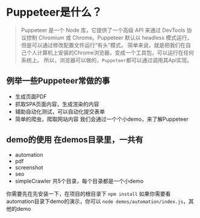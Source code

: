 # Puppeteer是什么？

> Puppeteer 是一个 Node 库，它提供了一个高级 API 来通过 DevTools 协议控制 Chromium 或 Chrome。Puppeteer 默认以 headless 模式运行，但是可以通过修改配置文件运行“有头”模式。 简单来说，就是把我们在自己个人计算机上安装的Chrome浏览器，变成一个工具包，可以运行在任何系统上。 所以，浏览器可以做的，`Puppeteer`都可以通过调用其Api实现。  


## 例举一些Puppeteer常做的事 
- 生成页面PDF 
- 抓取SPA页面内容，生成渲染的内容 
- 辅助自动化测试，可以自动化提交表单 
- 简单的爬虫，爬取网站内容 
我们会通过一个个小demo，来了解Puppeteer 

## demo的使用 在demos目录里，一共有 
- automation 
- pdf
- screenshot
- seo
- simpleCrawler 
共5个目录，每个目录都是一个小demo 

你需要先在先安装一下，在项目的根目录下 `npm install` 如果你需要看automation目录下demo的演示，你可以 `node demos/automation/index.js`，其他的demo
